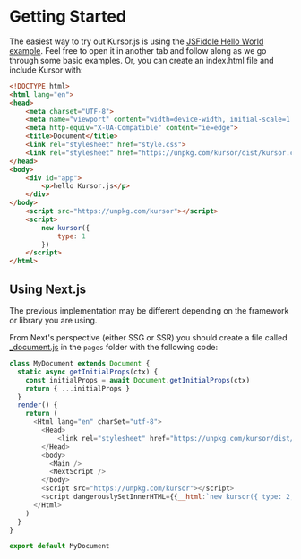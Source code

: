 # Getting Started

The easiest way to try out Kursor.js is using the [JSFiddle Hello World example](https://jsfiddle.net/luisdanielroviracontreras/01xsk2fq/9/). Feel free to open it in another tab and follow along as we go through some basic examples. Or, you can create an index.html file and include Kursor with:

```html
<!DOCTYPE html>
<html lang="en">
<head>
    <meta charset="UTF-8">
    <meta name="viewport" content="width=device-width, initial-scale=1.0">
    <meta http-equiv="X-UA-Compatible" content="ie=edge">
    <title>Document</title>
    <link rel="stylesheet" href="style.css">
    <link rel="stylesheet" href="https://unpkg.com/kursor/dist/kursor.css">
</head>
<body>
    <div id="app">
        <p>hello Kursor.js</p>
    </div>
</body>
    <script src="https://unpkg.com/kursor"></script>
    <script>
        new kursor({
            type: 1
        })
    </script>
</html>
```

## Using Next.js

The previous implementation may be different depending on the framework or library you are using.

From Next's perspective (either SSG or SSR) you should create a file called [_document.js](https://nextjs.org/docs/advanced-features/custom-document) in the `pages` folder with the following code:

```js
class MyDocument extends Document {
  static async getInitialProps(ctx) {
    const initialProps = await Document.getInitialProps(ctx)
    return { ...initialProps }
  }
  render() {
    return (
      <Html lang="en" charSet="utf-8">
        <Head>
            <link rel="stylesheet" href="https://unpkg.com/kursor/dist/kursor.css" />
        </Head>
        <body>
          <Main />
          <NextScript />
        </body>
        <script src="https://unpkg.com/kursor"></script>
        <script dangerouslySetInnerHTML={{__html:`new kursor({ type: 2, removeDefaultCursor: true })`}} />
      </Html>
    )
  }
}

export default MyDocument
```
